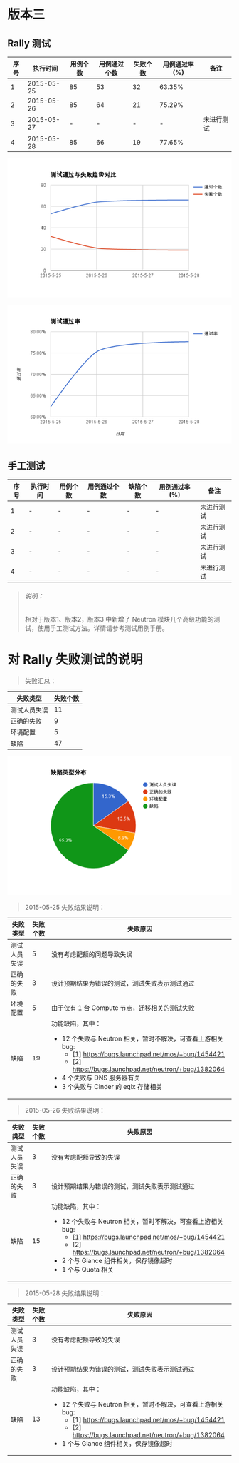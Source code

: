 # 版本三

## Rally 测试

|序号|执行时间|用例个数|用例通过个数|失败个数|用例通过率(%)|备注|
|----|--------|--------|------------|--------|-------------|----|
|1|2015-05-25|85|53|32|63.35%||
|2|2015-05-26|85|64|21|75.29%||
|3|2015-05-27|-|-|-|-|未进行测试|
|4|2015-05-28|85|66|19|77.65%||

![测试通过与失败趋势对比](/reports/function_test/pictures/passed_failed.png)

![测试通过率](/reports/function_test/pictures/pass_rate.png)

## 手工测试

|序号|执行时间|用例个数|用例通过个数|缺陷个数|用例通过率(%)|备注|
|----|--------|--------|------------|--------|-------------|----|
|1|-|-|-|-|-|未进行测试|
|2|-|-|-|-|-|未进行测试|
|3|-|-|-|-|-|未进行测试|
|4|-|-|-|-|-|未进行测试|

> ###### 说明：
> 相对于版本1、版本2，版本3 中新增了 Neutron 模块几个高级功能的测试，使用手工测试方法。详情请参考测试用例手册。

# 对 Rally 失败测试的说明

> 失败汇总：

|失败类型|失败个数|
|--------|--------|
|测试人员失误|11|
|正确的失败|9|
|环境配置|5|
|缺陷|47|

![缺陷类型分布](/reports/function_test/pictures/bug_distribution.png)

> 2015-05-25 失败结果说明：

|失败类型|失败个数|失败原因|
|--------|--------|--------|
|测试人员失误|5|没有考虑配额的问题导致失误|
|正确的失败|3|设计预期结果为错误的测试，测试失败表示测试通过|
|环境配置|5|由于仅有 1 台 Compute 节点，迁移相关的测试失败|
|缺陷|19|功能缺陷，其中：<ul><li>12 个失败与 Neutron 相关，暂时不解决，可查看上游相关 bug:<ul><li>[1] https://bugs.launchpad.net/mos/+bug/1454421</li><li>[2] https://bugs.launchpad.net/neutron/+bug/1382064</li></ul></li><li>4 个失败与 DNS 服务器有关</li><li>3 个失败与 Cinder 的 eqlx 存储相关</ul>|

> 2015-05-26 失败结果说明：

|失败类型|失败个数|失败原因|
|--------|--------|--------|
|测试人员失误|3|没有考虑配额导致的失误|
|正确的失败|3|设计预期结果为错误的测试，测试失败表示测试通过|
|缺陷|15|功能缺陷，其中：<ul><li>12 个失败与 Neutron 相关，暂时不解决，可查看上游相关 bug:<ul><li>[1] https://bugs.launchpad.net/mos/+bug/1454421</li><li>[2] https://bugs.launchpad.net/neutron/+bug/1382064</li></ul></li><li>2 个与 Glance 组件相关，保存镜像超时</li><li>1 个与 Quota 相关</li></ul>|

> 2015-05-28 失败结果说明：

|失败类型|失败个数|失败原因|
|--------|--------|--------|
|测试人员失误|3|没有考虑配额导致的失误|
|正确的失败|3|设计预期结果为错误的测试，测试失败表示测试通过|
|缺陷|13|功能缺陷，其中：<ul><li>12 个失败与 Neutron 相关，暂时不解决，可查看上游相关 bug:<ul><li>[1] https://bugs.launchpad.net/mos/+bug/1454421</li><li>[2] https://bugs.launchpad.net/neutron/+bug/1382064</li></ul></li><li>1 个与 Glance 组件相关，保存镜像超时</li></ul>|
